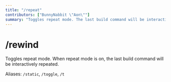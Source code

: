 ```yaml
---
title: "/repeat"
contributors: ["BunnyNabbit \"Aon\""]
summary: "Toggles repeat mode. The last build command will be interactively repeated."
---
```


# /rewind

Toggles repeat mode. When repeat mode is on, the last build command will be interactively repeated.

Aliases: `/static`, `/toggle`, `/t`
